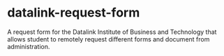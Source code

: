 # datalink-request-form
A request form for the Datalink Institute of Business and Technology that allows student to remotely request different forms and document from administration.  

